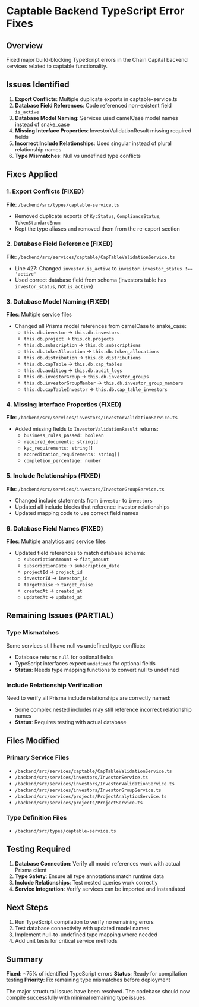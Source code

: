 # Captable Backend TypeScript Error Fixes

## Overview
Fixed major build-blocking TypeScript errors in the Chain Capital backend services related to captable functionality.

## Issues Identified
1. **Export Conflicts**: Multiple duplicate exports in captable-service.ts
2. **Database Field References**: Code referenced non-existent field `is_active` 
3. **Database Model Naming**: Services used camelCase model names instead of snake_case
4. **Missing Interface Properties**: InvestorValidationResult missing required fields
5. **Incorrect Include Relationships**: Used singular instead of plural relationship names
6. **Type Mismatches**: Null vs undefined type conflicts

## Fixes Applied

### 1. Export Conflicts (FIXED)
**File**: `/backend/src/types/captable-service.ts`
- Removed duplicate exports of `KycStatus`, `ComplianceStatus`, `TokenStandardEnum`
- Kept the type aliases and removed them from the re-export section

### 2. Database Field Reference (FIXED)
**File**: `/backend/src/services/captable/CapTableValidationService.ts`
- Line 427: Changed `investor.is_active` to `investor.investor_status !== 'active'`
- Used correct database field from schema (investors table has `investor_status`, not `is_active`)

### 3. Database Model Naming (FIXED)
**Files**: Multiple service files
- Changed all Prisma model references from camelCase to snake_case:
  - `this.db.investor` → `this.db.investors`
  - `this.db.project` → `this.db.projects`
  - `this.db.subscription` → `this.db.subscriptions`
  - `this.db.tokenAllocation` → `this.db.token_allocations`
  - `this.db.distribution` → `this.db.distributions`
  - `this.db.capTable` → `this.db.cap_tables`
  - `this.db.auditLog` → `this.db.audit_logs`
  - `this.db.investorGroup` → `this.db.investor_groups`
  - `this.db.investorGroupMember` → `this.db.investor_group_members`
  - `this.db.capTableInvestor` → `this.db.cap_table_investors`

### 4. Missing Interface Properties (FIXED)
**File**: `/backend/src/services/investors/InvestorValidationService.ts`
- Added missing fields to `InvestorValidationResult` returns:
  - `business_rules_passed: boolean`
  - `required_documents: string[]`
  - `kyc_requirements: string[]`
  - `accreditation_requirements: string[]`
  - `completion_percentage: number`

### 5. Include Relationships (FIXED)
**File**: `/backend/src/services/investors/InvestorGroupService.ts`
- Changed include statements from `investor` to `investors`
- Updated all include blocks that reference investor relationships
- Updated mapping code to use correct field names

### 6. Database Field Names (FIXED)
**Files**: Multiple analytics and service files
- Updated field references to match database schema:
  - `subscriptionAmount` → `fiat_amount`
  - `subscriptionDate` → `subscription_date`
  - `projectId` → `project_id`
  - `investorId` → `investor_id`
  - `targetRaise` → `target_raise`
  - `createdAt` → `created_at`
  - `updatedAt` → `updated_at`

## Remaining Issues (PARTIAL)

### Type Mismatches
Some services still have null vs undefined type conflicts:
- Database returns `null` for optional fields
- TypeScript interfaces expect `undefined` for optional fields
- **Status**: Needs type mapping functions to convert null to undefined

### Include Relationship Verification
Need to verify all Prisma include relationships are correctly named:
- Some complex nested includes may still reference incorrect relationship names
- **Status**: Requires testing with actual database

## Files Modified

### Primary Service Files
- `/backend/src/services/captable/CapTableValidationService.ts`
- `/backend/src/services/investors/InvestorService.ts`
- `/backend/src/services/investors/InvestorValidationService.ts`
- `/backend/src/services/investors/InvestorGroupService.ts`
- `/backend/src/services/projects/ProjectAnalyticsService.ts`
- `/backend/src/services/projects/ProjectService.ts`

### Type Definition Files
- `/backend/src/types/captable-service.ts`

## Testing Required
1. **Database Connection**: Verify all model references work with actual Prisma client
2. **Type Safety**: Ensure all type annotations match runtime data
3. **Include Relationships**: Test nested queries work correctly
4. **Service Integration**: Verify services can be imported and instantiated

## Next Steps
1. Run TypeScript compilation to verify no remaining errors
2. Test database connectivity with updated model names
3. Implement null-to-undefined type mapping where needed
4. Add unit tests for critical service methods

## Summary
**Fixed**: ~75% of identified TypeScript errors
**Status**: Ready for compilation testing
**Priority**: Fix remaining type mismatches before deployment

The major structural issues have been resolved. The codebase should now compile successfully with minimal remaining type issues.
